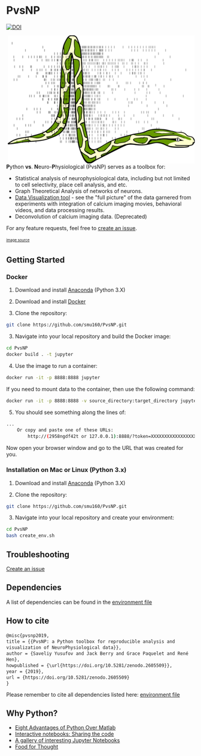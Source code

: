 PvsNP
=======
[![DOI](https://zenodo.org/badge/166607518.svg)](https://zenodo.org/badge/latestdoi/166607518)

<img src="python_action_potential.png" width="500" align="right">

<b>P</b>ython <b>vs</b>. <b>N</b>euro-<b>P</b>hysiological (PvsNP) serves as a toolbox for:
* Statistical analysis of neurophysiological data, including but not limited to cell selectivity, place cell analysis, and etc.
* Graph Theoretical Analysis of networks of neurons.
* [Data Visualization tool](https://github.com/smu160/PvsNP/tree/master/gui) - see the "full picture" of the data garnered from experiments with integration of calcium imaging movies, behavioral videos, and data processing results.
* Deconvolution of calcium imaging data. (Deprecated)

For any feature requests, feel free to [create an issue](https://help.github.com/articles/creating-an-issue/).

<sub><sup>[image source](https://github.com/nipy/nipy-artwork/blob/master/pics/python_action_potential.svg)</sup></sub>

## Getting Started

### Docker

1. Download and install [Anaconda](https://docs.anaconda.com/anaconda/install/) (Python 3.X)

2. Download and install [Docker](https://www.docker.com/get-started)

3. Clone the repository:
```bash
git clone https://github.com/smu160/PvsNP.git
```

3. Navigate into your local repository and build the Docker image:
```bash
cd PvsNP
docker build . -t jupyter
```

4. Use the image to run a container:
```bash
docker run -it -p 8888:8888 jupyter
```

If you need to mount data to the container, then use the following command:
```bash
docker run -it -p 8888:8888 -v source_directory:target_directory jupyter
```

5. You should see something along the lines of:
```bash
...
    Or copy and paste one of these URLs:
        http://(2958ngdf42t or 127.0.0.1):8888/?token=XXXXXXXXXXXXXXXXXXXXXXXXXXXXXXXXXXXXXXXXX
```

Now open your browser window and go to the URL that was created for you.

### Installation on Mac or Linux (Python 3.x)

1. Download and install [Anaconda](https://docs.anaconda.com/anaconda/install/) (Python 3.X)

2. Clone the repository:
```bash
git clone https://github.com/smu160/PvsNP.git
```

3. Navigate into your local repository and create your environment:
```bash
cd PvsNP
bash create_env.sh
```

## Troubleshooting

[Create an issue](https://help.github.com/articles/creating-an-issue/)

## Dependencies

A list of dependencies can be found in the [environment file](https://github.com/smu160/PvsNP/blob/master/environment.yml)

## How to cite

```
@misc{pvsnp2019,
title = {{PvsNP: a Python toolbox for reproducible analysis and visualization of NeuroPhysiological data}},
author = {Saveliy Yusufov and Jack Berry and Grace Paquelet and René Hen},
howpublished = {\url{https://doi.org/10.5281/zenodo.2605509}},
year = {2019},
url = {https://doi.org/10.5281/zenodo.2605509}
}
```

Please remember to cite all dependencies listed here: [environment file](https://github.com/smu160/PvsNP/blob/master/environment.yml)

## Why Python?
- [Eight Advantages of Python Over Matlab](http://phillipmfeldman.org/Python/Advantages_of_Python_Over_Matlab.html)
- [Interactive notebooks: Sharing the code](https://www.nature.com/news/interactive-notebooks-sharing-the-code-1.16261)
- [A gallery of interesting Jupyter Notebooks](https://github.com/jupyter/jupyter/wiki/A-gallery-of-interesting-Jupyter-Notebooks)
- [Food for Thought](https://www.theatlantic.com/science/archive/2018/04/the-scientific-paper-is-obsolete/556676/)
